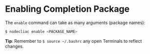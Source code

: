 # Enabling Completion Package

The `enable` command can take as many arguments (package names):

```sh
$ nodecliac enable <PACKAGE_NAME>
```

**Tip**: Remember to `$ source ~/.bashrc` any open Terminals to reflect changes.
